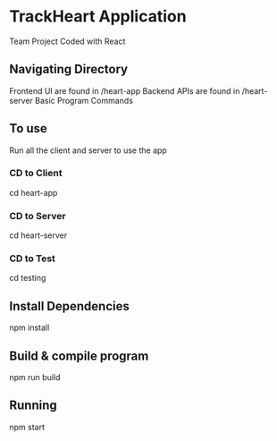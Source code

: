 # TrackHeart Application
Team Project Coded with React 

## Navigating Directory

Frontend UI are found in /heart-app
Backend APIs are found in /heart-server
Basic Program Commands

## To use

Run all the client and server to use the app

### CD to Client

cd heart-app

### CD to Server

cd heart-server

### CD to Test

cd testing

## Install Dependencies

npm install

## Build & compile program

npm run build

## Running 

npm start